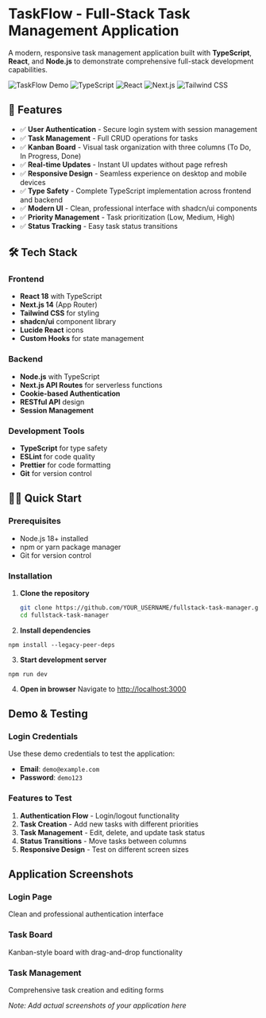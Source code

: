 

# TaskFlow - Full-Stack Task Management Application

A modern, responsive task management application built with **TypeScript**, **React**, and **Node.js** to demonstrate comprehensive full-stack development capabilities.

![TaskFlow Demo](https://img.shields.io/badge/Demo-Live-brightgreen)
![TypeScript](https://img.shields.io/badge/TypeScript-007ACC?logo=typescript&logoColor=white)
![React](https://img.shields.io/badge/React-20232A?logo=react&logoColor=61DAFB)
![Next.js](https://img.shields.io/badge/Next.js-000000?logo=next.js&logoColor=white)
![Tailwind CSS](https://img.shields.io/badge/Tailwind_CSS-38B2AC?logo=tailwind-css&logoColor=white)

## 🚀 Features

- ✅ **User Authentication** - Secure login system with session management
- ✅ **Task Management** - Full CRUD operations for tasks
- ✅ **Kanban Board** - Visual task organization with three columns (To Do, In Progress, Done)
- ✅ **Real-time Updates** - Instant UI updates without page refresh
- ✅ **Responsive Design** - Seamless experience on desktop and mobile devices
- ✅ **Type Safety** - Complete TypeScript implementation across frontend and backend
- ✅ **Modern UI** - Clean, professional interface with shadcn/ui components
- ✅ **Priority Management** - Task prioritization (Low, Medium, High)
- ✅ **Status Tracking** - Easy task status transitions

## 🛠 Tech Stack

### **Frontend**
- **React 18** with TypeScript
- **Next.js 14** (App Router)
- **Tailwind CSS** for styling
- **shadcn/ui** component library
- **Lucide React** icons
- **Custom Hooks** for state management

### **Backend**
- **Node.js** with TypeScript
- **Next.js API Routes** for serverless functions
- **Cookie-based Authentication**
- **RESTful API** design
- **Session Management**

### **Development Tools**
- **TypeScript** for type safety
- **ESLint** for code quality
- **Prettier** for code formatting
- **Git** for version control

## 🏃‍♂️ Quick Start

### **Prerequisites**
- Node.js 18+ installed
- npm or yarn package manager
- Git for version control

### **Installation**

1. **Clone the repository**
   ```bash
   git clone https://github.com/YOUR_USERNAME/fullstack-task-manager.git
   cd fullstack-task-manager


2. **Install dependencies**

```shellscript
npm install --legacy-peer-deps
```


3. **Start development server**

```shellscript
npm run dev
```


4. **Open in browser**
Navigate to [http://localhost:3000](http://localhost:3000)


## Demo & Testing

### **Login Credentials**

Use these demo credentials to test the application:

- **Email**: `demo@example.com`
- **Password**: `demo123`


### **Features to Test**

1. **Authentication Flow** - Login/logout functionality
2. **Task Creation** - Add new tasks with different priorities
3. **Task Management** - Edit, delete, and update task status
4. **Status Transitions** - Move tasks between columns
5. **Responsive Design** - Test on different screen sizes


## Application Screenshots

### Login Page

Clean and professional authentication interface

### Task Board

Kanban-style board with drag-and-drop functionality

### Task Management

Comprehensive task creation and editing forms

*Note: Add actual screenshots of your application here*